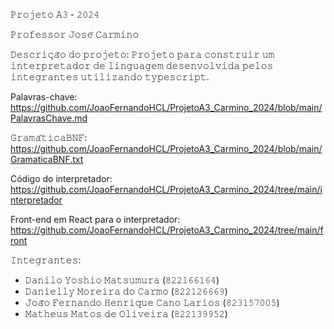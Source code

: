 𝙿𝚛𝚘𝚓𝚎𝚝𝚘 𝙰𝟹 - 𝟸𝟶𝟸𝟺

𝙿𝚛𝚘𝚏𝚎𝚜𝚜𝚘𝚛 𝙹𝚘𝚜𝚎́ 𝙲𝚊𝚛𝚖𝚒𝚗𝚘

𝙳𝚎𝚜𝚌𝚛𝚒𝚌̧𝚊̃𝚘 𝚍𝚘 𝚙𝚛𝚘𝚓𝚎𝚝𝚘: 𝙿𝚛𝚘𝚓𝚎𝚝𝚘 𝚙𝚊𝚛𝚊 𝚌𝚘𝚗𝚜𝚝𝚛𝚞𝚒𝚛 𝚞𝚖 𝚒𝚗𝚝𝚎𝚛𝚙𝚛𝚎𝚝𝚊𝚍𝚘𝚛 𝚍𝚎 𝚕𝚒𝚗𝚐𝚞𝚊𝚐𝚎𝚖 𝚍𝚎𝚜𝚎𝚗𝚟𝚘𝚕𝚟𝚒𝚍𝚊 𝚙𝚎𝚕𝚘𝚜 𝚒𝚗𝚝𝚎𝚐𝚛𝚊𝚗𝚝𝚎𝚜 𝚞𝚝𝚒𝚕𝚒𝚣𝚊𝚗𝚍𝚘 𝚝𝚢𝚙𝚎𝚜𝚌𝚛𝚒𝚙𝚝. 

Palavras-chave: <a> https://github.com/JoaoFernandoHCL/ProjetoA3_Carmino_2024/blob/main/PalavrasChave.md </a>

𝙶𝚛𝚊𝚖𝚊́𝚝𝚒𝚌𝚊𝙱𝙽𝙵: <a> https://github.com/JoaoFernandoHCL/ProjetoA3_Carmino_2024/blob/main/GramaticaBNF.txt </a> 

Código do interpretador: <a> https://github.com/JoaoFernandoHCL/ProjetoA3_Carmino_2024/tree/main/interpretador </a>

Front-end em React para o interpretador: <a> https://github.com/JoaoFernandoHCL/ProjetoA3_Carmino_2024/tree/main/front </a>

𝙸𝚗𝚝𝚎𝚐𝚛𝚊𝚗𝚝𝚎𝚜:
- 𝙳𝚊𝚗𝚒𝚕𝚘 𝚈𝚘𝚜𝚑𝚒𝚘 𝙼𝚊𝚝𝚜𝚞𝚖𝚞𝚛𝚊 (𝟾𝟸𝟸𝟷𝟼𝟼𝟷𝟼𝟺)
- 𝙳𝚊𝚗𝚒𝚎𝚕𝚕𝚢 𝙼𝚘𝚛𝚎𝚒𝚛𝚊 𝚍𝚘 𝙲𝚊𝚛𝚖𝚘 (𝟾𝟸𝟸𝟷𝟸𝟼𝟼𝟼𝟿)
- 𝙹𝚘𝚊̃𝚘 𝙵𝚎𝚛𝚗𝚊𝚗𝚍𝚘 𝙷𝚎𝚗𝚛𝚒𝚚𝚞𝚎 𝙲𝚊𝚗𝚘 𝙻𝚊𝚛𝚒𝚘𝚜 (𝟾𝟸𝟹𝟷𝟻𝟽𝟶𝟶𝟻)
- 𝙼𝚊𝚝𝚑𝚎𝚞𝚜 𝙼𝚊𝚝𝚘𝚜 𝚍𝚎 𝙾𝚕𝚒𝚟𝚎𝚒𝚛𝚊 (𝟾𝟸𝟸𝟷𝟹𝟿𝟿𝟻𝟸)


